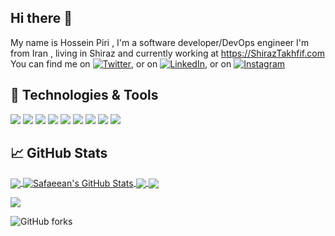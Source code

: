 ## Hi there 👋

My name is Hossein Piri , I'm a software developer/DevOps engineer
I'm from Iran , living in Shiraz and currently working at https://ShirazTakhfif.com
You can find me on [![Twitter][1.1]][2.1],  or on [![LinkedIn][1.2]][2.2],  or on [![Instagram][1.3]][2.3]

## 🔧 Technologies & Tools
![](https://img.shields.io/badge/OS-Linux-informational?style=flat&logo=linux&logoColor=white&color=2bbc8a)
![](https://img.shields.io/badge/Editor-IntelliJ_IDEA-informational?style=flat&logo=intellij-idea&logoColor=white&color=2bbc8a)
![](https://img.shields.io/badge/Code-Php-informational?style=flat&logo=php&logoColor=white&color=2bbc8a)
![](https://img.shields.io/badge/Code-Laravel-informational?style=flat&logo=laravel&logoColor=white&color=2bbc8a)
![](https://img.shields.io/badge/Code-ReactNative-informational?style=flat&logo=react&logoColor=white&color=2bbc8a)
![](https://img.shields.io/badge/Code-NodeJs-informational?style=flat&logo=npm&logoColor=white&color=2bbc8a)
![](https://img.shields.io/badge/Code-Python-informational?style=flat&logo=python&logoColor=white&color=2bbc8a)
![](https://img.shields.io/badge/Shell-Bash-informational?style=flat&logo=gnu-bash&logoColor=white&color=2bbc8a)
![](https://img.shields.io/badge/Tools-Docker-informational?style=flat&logo=docker&logoColor=white&color=2bbc8a)



## &#x1f4c8; GitHub Stats

<a href="https://github.com/safaeean/safaeean">
  <img align="center" src="https://github-readme-stats.vercel.app/api/top-langs/?username=safaeean&hide=java,html,tex&title_color=ffffff&text_color=c9cacc&icon_color=2bbc8a&bg_color=1d1f21&langs_count=3" />
</a>
<a href="https://github.com/safaeean/safaeean">
  <img align="center" src="https://github-readme-stats.vercel.app/api?username=safaeean&show_icons=true&line_height=27&count_private=true&title_color=ffffff&text_color=c9cacc&icon_color=2bbc8a&bg_color=1d1f21" alt="Safaeean's GitHub Stats" />
</a>

<a href="https://github.com/safaeean/react-native-scan-barcode">
  <img align="center" src="https://github-readme-stats.vercel.app/api/pin/?username=safaeean&repo=react-native-scan-barcode&title_color=ffffff&text_color=c9cacc&icon_color=2bbc8a&bg_color=1d1f21" />
</a>


<a href="https://github.com/safaeean/react-native-scan-barcode">
  <img align="center" src="https://github-readme-stats.vercel.app/api/pin/?username=safaeean&repo=react-native-scan-barcode&title_color=ffffff&text_color=c9cacc&icon_color=2bbc8a&bg_color=1d1f21" />
</a>

 <div style="max-width:50%">
  
![](https://activity-graph.herokuapp.com/graph?username=safaeean&theme=react-dark&area=true)

</div>


![GitHub forks](https://img.shields.io/github/forks/safaeean/react-native-scan-barcode?style=social)


[1.1]: https://image.flaticon.com/icons/png/16/1384/1384017.png (twitter icon without padding)
[1.2]: https://image.flaticon.com/icons/png/16/2111/2111432.png (github icon without padding)
[1.3]: https://image.flaticon.com/icons/png/16/1384/1384031.png (instagram icon without padding)


[2.1]: https://twitter.com/H_o_sse_i_n
[2.2]: https://www.linkedin.com/in/hossein-piri-a4891a160/
[2.3]: https://www.linkedin.com/in/hossein-piri-a4891a160/
